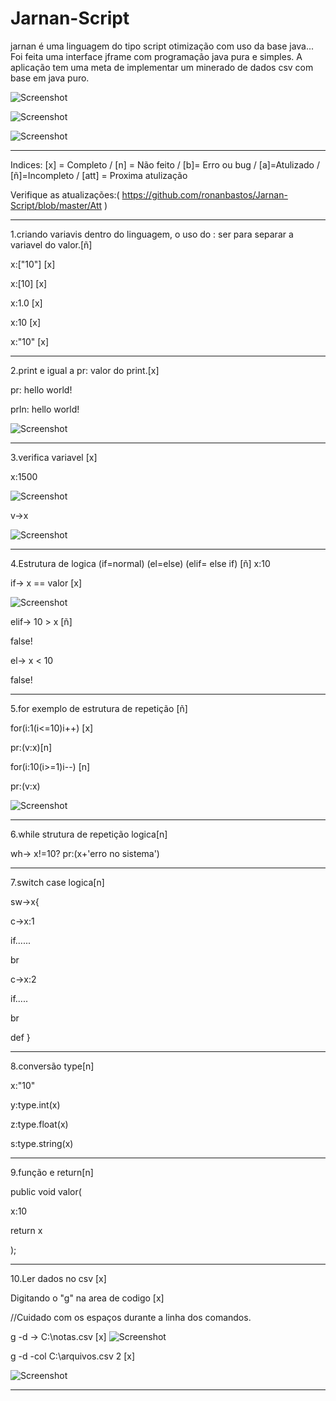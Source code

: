 # Jarnan-Script

jarnan é uma linguagem do tipo script otimização com uso da base java...
Foi feita uma interface jframe com programação java pura e simples.
A aplicação tem uma meta de implementar um minerado de dados csv com base em java puro.

![Screenshot](https://uploaddeimagens.com.br/images/002/517/978/original/jarnan1.5v.png?1574900463)

![Screenshot](https://i.ibb.co/JkZ9dbJ/jarnan-Grafico.png)

![Screenshot](https://uploaddeimagens.com.br/images/002/517/983/original/jarnan1.5v.png?1574900844)


____________________________________________________________________________________________________________________________________

Indices: [x] = Completo / [n] = Não feito  / [b]= Erro ou bug / [a]=Atulizado / [ñ]=Incompleto / [att] = Proxima atulização

Verifique as atualizações:( https://github.com/ronanbastos/Jarnan-Script/blob/master/Att )
____________________________________________________________________________________________________________________________________

1.criando variavis dentro do linguagem, o uso do : ser para separar a variavel do valor.[ñ]

x:["10"] [x] 

x:[10]   [x]

x:1.0    [x]

x:10     [x]

x:"10"   [x]

____________________________________________________________________________________________________________________________________
2.print e igual a pr: valor do print.[x]

pr: hello world!

prln: hello world!

![Screenshot](https://uploaddeimagens.com.br/images/002/516/380/original/jarnanprint.png?1574809780)


____________________________________________________________________________________________________________________________________

3.verifica variavel [x]


x:1500

![Screenshot](https://uploaddeimagens.com.br/images/002/516/307/original/jarnanvariavel.png?1574804712)

v->x

![Screenshot](https://uploaddeimagens.com.br/images/002/516/351/original/jarnanverificarVariavel.png?1574808128)


____________________________________________________________________________________________________________________________________
4.Estrutura de logica (if=normal) (el=else) (elif= else if) [ñ]
x:10

if-> x == valor [x]

![Screenshot](https://uploaddeimagens.com.br/images/002/521/886/original/jarnanif__.png?1575234449)


elif-> 10 > x [ñ]

false!

el-> x < 10

false!

____________________________________________________________________________________________________________________________________


5.for exemplo de estrutura de repetição [ñ]

for(i:1(i<=10)i++) [x]

pr:(v:x)[n]


for(i:10(i>=1)i--) [n]

pr:(v:x)



![Screenshot](https://uploaddeimagens.com.br/images/002/516/390/original/jarnanfor.png?1574810208)
____________________________________________________________________________________________________________________________________


6.while strutura de repetição logica[n]

wh-> x!=10?
pr:(x+'erro no sistema')

____________________________________________________________________________________________________________________________________

7.switch case logica[n]

sw->x{

c->x:1

if......

br

c->x:2

if.....

br

def
}
____________________________________________________________________________________________________________________________________

8.conversão type[n]

x:"10"

y:type.int(x)

z:type.float(x)

s:type.string(x)
____________________________________________________________________________________________________________________________________
9.função e return[n]

public void valor(

x:10

return x

);
____________________________________________________________________________________________________________________________________
10.Ler dados no csv [x]


Digitando o "g" na area de codigo [x]

//Cuidado com os espaços durante a linha dos comandos.  

g -d -> C:\\notas.csv [x]
![Screenshot](https://uploaddeimagens.com.br/images/002/518/172/original/jarnancsv1.png?1574919981)


g -d -col C:\\arquivos.csv 2 [x]

![Screenshot](https://uploaddeimagens.com.br/images/002/518/173/original/jarnancsv2.png?1574920160)

____________________________________________________________________________________________________________________________________

